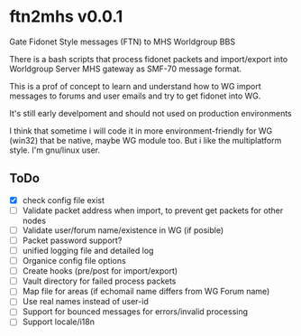 # ftn2mhs v0.0.1
Gate Fidonet Style messages (FTN) to MHS Worldgroup BBS

There is a bash scripts that process fidonet packets and import/export into Worldgroup Server MHS gateway
as SMF-70 message format.

This is a prof of concept to learn and understand how to WG import messages to forums and user emails
and try to get fidonet into WG.

It's still early develpoment and should not used on production environments

I think that sometime i will code it in more environment-friendly for WG (win32) that be native,
maybe WG module too. But i like the multiplatform style. I'm gnu/linux user.

## ToDo

- [X] check config file exist
- [ ] Validate packet address when import, to prevent get packets for other nodes
- [ ] Validate user/forum name/existence in WG (if posible)
- [ ] Packet password support?
- [ ] unified logging file and detailed log
- [ ] Organice config file options
- [ ] Create hooks (pre/post for import/export)
- [ ] Vault directory for failed process packets
- [ ] Map file for areas (if echomail name differs from WG Forum name)
- [ ] Use real names instead of user-id
- [ ] Support for bounced messages for errors/invalid processing
- [ ] Support locale/i18n
